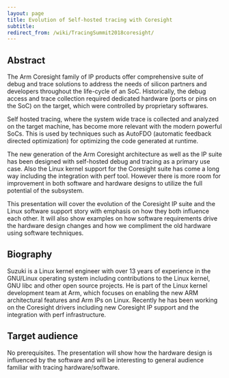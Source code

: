 ```yaml
---
layout: page
title: Evolution of Self-hosted tracing with Coresight
subtitle: 
redirect_from: /wiki/TracingSummit2018coresight/
---
```


## Abstract
The Arm Coresight family of IP products offer comprehensive suite of debug and trace solutions to address the needs of silicon partners and developers throughout the life-cycle of an SoC. Historically, the debug access and trace collection required dedicated hardware (ports or pins on the SoC) on the target, which were controlled by proprietary softwares.

Self hosted tracing, where the system wide trace is collected and analyzed on the target machine, has become more relevant with the modern powerful SoCs. This is used by techniques such as AutoFDO (automatic feedback directed optimization) for optimizing the code generated at runtime.

The new generation of the Arm Coresight architecture as well as the IP suite has been designed with self-hosted debug and tracing as a primary use case. Also the Linux kernel support for the Coresight suite has come a long way including the integration with perf tool. However there is more room for improvement in both software and hardware designs to utilize the full potential of the subsystem.

This presentation will cover the evolution of the Coresight IP suite and the Linux software support story with emphasis on how they both influence each other. It will also show examples on how software requirements drive the hardware design changes and how we compliment the old hardware using software techniques.

## Biography
Suzuki is a Linux kernel engineer with over 13 years of experience in the GNU/Linux operating system including contributions to the Linux kernel, GNU libc and other open source projects. He is part of the Linux kernel development team at Arm, which focuses on enabling the new ARM architectural features and Arm IPs on Linux. Recently he has been working on the Coresight drivers including new Coresight IP support and the integration with perf infrastructure.

## Target audience
No prerequisites. The presentation will show how the hardware design is influenced by the software and will be interesting to general audience familiar with tracing hardware/software.
